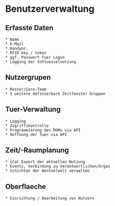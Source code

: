 Benutzerverwaltung
==================

Erfasste Daten
--------------
	* Name
	* E-Mail
	* Handynr.
	* RFID key / token
	* ggf. Passwort fuer Login
	* Logging der Schluesselnutzung

Nutzergrupen
------------
	* Master/Core-Team
	* 3 weitere definierbare Zeitfenster Gruppen

Tuer-Verwaltung
---------------
	* Logging
	* Zugriffskontrolle
	* Programmierung des ROMs via API
	* Oeffnung der Tuer via API

Zeit/-Raumplanung
-----------------
	* iCal Export der aktuellen Nutzung
	* Events, Verbindung zu Verantwortlichen/Orgas
	* Schichten der Wechselwelt verwalten

Oberflaeche
-----------
	* Einrichtung / Bearbeitung von Nutzern


